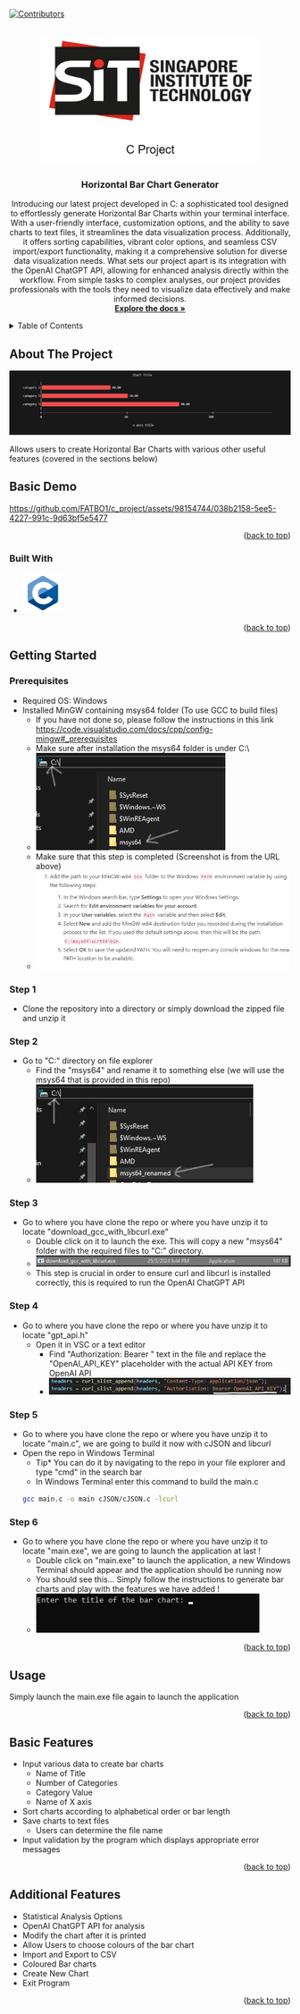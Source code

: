 
<!-- Improved compatibility of back to top link: See: https://github.com/othneildrew/Best-README-Template/pull/73 -->
<a name="readme-top"></a>
<!--
*** Thanks for checking out the Best-README-Template. If you have a suggestion
*** that would make this better, please fork the repo and create a pull request
*** or simply open an issue with the tag "enhancement".
*** Don't forget to give the project a star!
*** Thanks again! Now go create something AMAZING! :D
-->






<!-- PROJECT SHIELDS -->
<!--
*** I'm using markdown "reference style" links for readability.
*** Reference links are enclosed in brackets [ ] instead of parentheses ( ).
*** See the bottom of this document for the declaration of the reference variables
*** for contributors-url, forks-url, etc. This is an optional, concise syntax you may use.
*** https://www.markdownguide.org/basic-syntax/#reference-style-links
-->
[![Contributors][contributors-shield]][contributors-url]
<!-- [![Forks][forks-shield]][forks-url]
[![Stargazers][stars-shield]][stars-url]
[![Issues][issues-shield]][issues-url]
[![MIT License][license-shield]][license-url]
[![LinkedIn][linkedin-shield]][linkedin-url]
 -->


<!-- PROJECT LOGO -->
<br />
<div align="center">
  <a href="https://github.com/github_username/repo_name">
    <img src="images/logo.png" alt="Logo" height="230">
  </a>

<h3 align="center">Horizontal Bar Chart Generator</h3>

  <p align="center">
    Introducing our latest project developed in C: a sophisticated tool designed to effortlessly generate Horizontal Bar Charts within your terminal interface. With a user-friendly interface, customization options, and the ability to save charts to text files, it streamlines the data visualization process. Additionally, it offers sorting capabilities, vibrant color options, and seamless CSV import/export functionality, making it a comprehensive solution for diverse data visualization needs. What sets our project apart is its integration with the OpenAI ChatGPT API, allowing for enhanced analysis directly within the workflow. From simple tasks to complex analyses, our project provides professionals with the tools they need to visualize data effectively and make informed decisions.
    <br />
    <a href="https://github.com/FATBO1/c_project"><strong>Explore the docs »</strong></a>
    <br />
  </p>
</div>



<!-- TABLE OF CONTENTS -->
<details>
  <summary>Table of Contents</summary>
  <ol>
    <li>
      <a href="#about-the-project">About The Project</a>
      <ul>
        <li><a href="#built-with">Built With</a></li>
      </ul>
    </li>
    <li>
      <a href="#getting-started">Getting Started</a>
      <ul>
        <li><a href="#prerequisites">Prerequisites</a></li>
    </li>
    <li><a href="#usage">Usage</a></li>
    <li><a href="#Basic Features">Basic Features</a></li>
    <li><a href="#Additonal Features">Additonal Features</a></li>

  </ol>
</details>



<!-- ABOUT THE PROJECT -->
## About The Project

![Product Name Screen Shot][product-screenshot]
<p>Allows users to create Horizontal Bar Charts with various other useful features (covered in the sections below)</p>

## Basic Demo
https://github.com/FATBO1/c_project/assets/98154744/038b2158-5ee5-4227-991c-9d63bf5e5477


<p align="right">(<a href="#readme-top">back to top</a>)</p>



### Built With
* ![JQuery][c.com]

<p align="right">(<a href="#readme-top">back to top</a>)</p>



<!-- GETTING STARTED -->
## Getting Started
### Prerequisites
- Required OS: Windows
- Installed MinGW containing msys64 folder (To use GCC to build files)
  - If you have not done so, please follow the instructions in this link https://code.visualstudio.com/docs/cpp/config-mingw#_prerequisites
  - Make sure after installation the msys64 folder is under C:\ 
  - ![alt text](image-4.png)
  - Make sure that this step is completed (Screenshot is from the URL above)
  - ![alt text](image-2.png)


### Step 1
- Clone the repository into a directory or simply download the zipped file and unzip it

### Step 2
- Go to "C:\" directory on file explorer
  - Find the "msys64" and rename it to something else (we will use the msys64 that is provided in this repo) 
  - ![alt text](image-7.png)

### Step 3
- Go to where you have clone the repo or where you have unzip it to locate "download_gcc_with_libcurl.exe"
  - Double click on it to launch the exe. This will copy a new "msys64" folder with the required files to "C:\" directory. 
  - ![alt text](image-8.png)
  - This step is crucial in order to ensure curl and libcurl is installed correctly, this is required to run the OpenAI ChatGPT API

### Step 4
- Go to where you have clone the repo or where you have unzip it to locate "gpt_api.h"
  - Open it in VSC or a text editor
    - Find "Authorization: Bearer " text in the file and replace the "OpenAI_API_KEY" placeholder with the actual API KEY from OpenAI API 
    - ![alt text](image-12.png)

### Step 5
- Go to where you have clone the repo or where you have unzip it to locate "main.c", we are going to build it now with cJSON and libcurl
- Open the repo in Windows Terminal
  - Tip* You can do it by navigating to the repo in your file explorer and type "cmd" in the search bar
  - In Windows Terminal enter this command to build the main.c
  ```sh
  gcc main.c -o main cJSON/cJSON.c -lcurl
  ```
### Step 6
- Go to where you have clone the repo or where you have unzip it to locate "main.exe", we are going to launch the application at last !
  - Double click on "main.exe" to launch the application, a new Windows Terminal should appear and the application should be running now
  - You should see this... Simply follow the instructions to generate bar charts and play with the features we have added !
  - ![alt text](image-13.png) 



<p align="right">(<a href="#readme-top">back to top</a>)</p>



<!-- USAGE EXAMPLES -->
## Usage
Simply launch the main.exe file again to launch the application

<p align="right">(<a href="#readme-top">back to top</a>)</p>

<!-- ROADMAP -->


## Basic Features

- Input various data to create bar charts
  - Name of Title
  - Number of Categories
  - Category Value
  - Name of X axis
- Sort charts according to alphabetical order or bar length
- Save charts to text files
  - Users can determine the file name
- Input validation by the program which displays appropriate error messages


<p align="right">(<a href="#readme-top">back to top</a>)</p>


## Additional Features

- Statistical Analysis Options
- OpenAI ChatGPT API for analysis
- Modify the chart after it is printed
- Allow Users to choose colours of the bar chart
- Import and Export to CSV
- Coloured Bar charts
- Create New Chart
- Exit Program

<p align="right">(<a href="#readme-top">back to top</a>)</p>



<!-- MARKDOWN LINKS & IMAGES -->
<!-- https://www.markdownguide.org/basic-syntax/#reference-style-links -->
[contributors-shield]: https://img.shields.io/github/contributors/FATBO1/c_project.svg?style=for-the-badge
[contributors-url]: https://github.com/FATBO1/c_project/graphs/contributors
[forks-shield]: https://img.shields.io/github/forks/github_username/repo_name.svg?style=for-the-badge
[forks-url]: https://github.com/github_username/repo_name/network/members
[stars-shield]: https://img.shields.io/github/stars/github_username/repo_name.svg?style=for-the-badge
[stars-url]: https://github.com/github_username/repo_name/stargazers
[issues-shield]: https://img.shields.io/github/issues/github_username/repo_name.svg?style=for-the-badge
[issues-url]: https://github.com/github_username/repo_name/issues
[license-shield]: https://img.shields.io/github/license/github_username/repo_name.svg?style=for-the-badge
[license-url]: https://github.com/github_username/repo_name/blob/master/LICENSE.txt
[linkedin-shield]: https://img.shields.io/badge/-LinkedIn-black.svg?style=for-the-badge&logo=linkedin&colorB=555
[linkedin-url]: https://linkedin.com/in/linkedin_username
[product-screenshot]: images/product_ss.png
[Next.js]: https://img.shields.io/badge/next.js-000000?style=for-the-badge&logo=nextdotjs&logoColor=white
[Next-url]: https://nextjs.org/
[React.js]: https://img.shields.io/badge/React-20232A?style=for-the-badge&logo=react&logoColor=61DAFB
[React-url]: https://reactjs.org/
[Vue.js]: https://img.shields.io/badge/Vue.js-35495E?style=for-the-badge&logo=vuedotjs&logoColor=4FC08D
[Vue-url]: https://vuejs.org/
[Angular.io]: https://img.shields.io/badge/Angular-DD0031?style=for-the-badge&logo=angular&logoColor=white
[Angular-url]: https://angular.io/
[Svelte.dev]: https://img.shields.io/badge/Svelte-4A4A55?style=for-the-badge&logo=svelte&logoColor=FF3E00
[Svelte-url]: https://svelte.dev/
[Laravel.com]: https://img.shields.io/badge/Laravel-FF2D20?style=for-the-badge&logo=laravel&logoColor=white
[Laravel-url]: https://laravel.com
[Bootstrap.com]: https://img.shields.io/badge/Bootstrap-563D7C?style=for-the-badge&logo=bootstrap&logoColor=white
[Bootstrap-url]: https://getbootstrap.com
[JQuery.com]: https://img.shields.io/badge/jQuery-0769AD?style=for-the-badge&logo=jquery&logoColor=white
[JQuery-url]: https://jquery.com 
[C.com]: images/c.png
